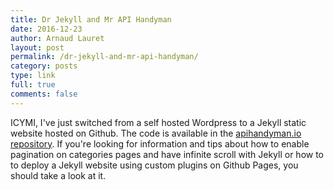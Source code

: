 ```yaml
---
title: Dr Jekyll and Mr API Handyman
date: 2016-12-23
author: Arnaud Lauret
layout: post
permalink: /dr-jekyll-and-mr-api-handyman/
category: posts
type: link
full: true
comments: false
---
```

ICYMI, I've just switched from a self hosted Wordpress to a Jekyll static website hosted on Github. The code is available in the [apihandyman.io repository](https://github.com/arno-di-loreto/apihandyman.io). If you're looking for information and tips about how to enable pagination on categories pages and have infinite scroll with Jekyll or how to to deploy a Jekyll website using custom plugins on Github Pages, you should take a look at it.